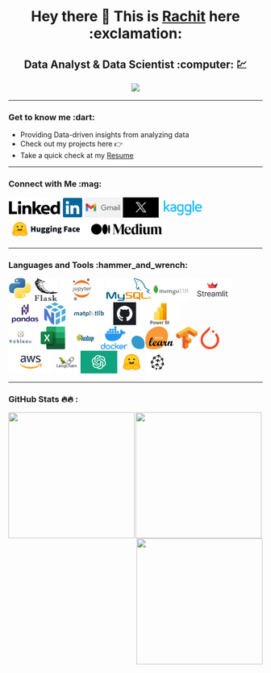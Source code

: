 <h1 align="center"> Hey there 👋  This is <a href="https://github.com/rachitdani">Rachit</a> here :exclamation:  </h1>
<h2 align="center"> Data Analyst & Data Scientist :computer: 💹 </h2>
<p align="center"><img src="https://komarev.com/ghpvc/?username=rachitdani-15&label=PROFILE+VIEWS&color=ff3d67"/> </p>

---

 <h3>Get to know me :dart: </h3>

- Providing Data-driven insights from analyzing data
- Check out my projects here :point_right: 
- Take a quick check at my <a href = "https://drive.google.com/file/d/1N2HxDYG8du81DN1z4a-8he-RKkJRCV8X/view?usp=sharing">Resume</a>

--- 

<h3> Connect with Me :mag: </h3> 

<a href="https://www.linkedin.com/in/rachitdani/" target="_blank"> <img height="40"  src="icons/c1.png"/></a>
<a href="mailto:rachitdani2014@gmail.com" target="_blank"> <img height="40" src="icons/c2.png"/></a>
<a href="https://twitter.com/rachitdanii" target="_blank"> <img height="40" src="icons/c3.webp"/></a>
<a href="https://www.kaggle.com/rachitdanii" target="_blank"> <img height="40" src="icons/c4.png"/></a>
<a href="https://huggingface.co/rachitdani" target="_blank"> <img height="40" src="icons/c5.png"/></a>
<a href="https://medium.com/@rachitdani2014" target="_blank"> <img height="40" src="icons/c6.png"/></a>

---

<h3>Languages and Tools :hammer_and_wrench:</h3>
<p>
<img height="45" width="45" hspace="1" src="icons/t1.jpeg"/>
<img height="45" width="45" hspace="1" src="icons/t2.png"/>
<img height="45" hspace="1" src="icons/t3.png"/>
<img height="45" hspace="1" src="icons/t4.png"/>
<img height="45" hspace="1" src="icons/t5.png"/>
<img height="45" hspace="1" src="icons/t6.png"/>
<img height="45" hspace="1" src="icons/t7.png"/>
<img height="45" hspace="1" src="icons/t8.png"/>
<img height="45" hspace="1" src="icons/t9.png"/>
<img height="45" hspace="3" src="icons/t10.png"/>
<img height="45" hspace="1" src="icons/t21.jpeg"/><br>
<img height="45" width="45" hspace="1" src="icons/t22.jpeg"/>
<img height="45" hspace="1" src="icons/t20.jpeg"/>
<img height="45" width="45" hspace="1" src="icons/t23.png"/>
<img height="45" hspace="3" src="icons/t11.png"/>
<img height="45" hspace="1" src="icons/t12.png"/>
<img height="45" hspace="1" src="icons/t13.png"/>
<img height="45" hspace="1" src="icons/t14.png"/>
<img height="45" hspace="1" src="icons/t15.png"/>
<img height="45" hspace="1" src="icons/t16.jpeg"/>
<img height="45" hspace="1" src="icons/t17.png"/>
<img height="45" width="45" hspace="1" src="icons/t18.png"/> 
<img height="45" width="45" hspace="1" src="icons/t19.png"/>
</p>


---
  
  <h3> GitHub Stats 	🔥🔥 : </h3>  
  <p align="center"> 
  <img align = "center"  width="250" height="250" src="https://github-readme-streak-stats.herokuapp.com/?user=rachitdani&theme=radical"/>
  <img  align = "left" width="250" height="250" src="https://github-readme-stats.vercel.app/api?username=rachitdani&show_icons=true&theme=radical"/>
  <img align = "right" width="250" height="250" src="https://github-readme-stats.vercel.app/api/top-langs/?username=rachitdani&layout=compact"/> 
  </p>


<!--
**rachitdani/rachitdani** is a ✨ _special_ ✨ repository because its `README.md` (this file) appears on your GitHub profile.

Here are some ideas to get you started:

- 🔭 I’m currently working on ...
- 🌱 I’m currently learning ...
- 👯 I’m looking to collaborate on ...
- 🤔 I’m looking for help with ...
- 💬 Ask me about ...
- 📫 How to reach me: ...
- 😄 Pronouns: ...
- ⚡ Fun fact: ...
-->
